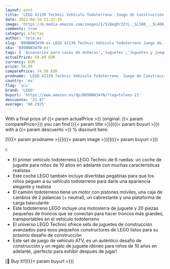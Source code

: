```yaml
---
layout: post
title: 'LEGO 42139 Technic Vehículo Todoterreno  Juego de Construcción para Niños de 10 Años  Coche de 6 Ruedas de Juguete  Idea de Regalo de Cumpleaños'
date: 2022-04-16 21:22:35
image: 'https://m.media-amazon.com/images/I/51QegDr2ZrL._SL500_._SL400_.jpg'
comments: true
category: ofertas
author: 'tole.es'
slug: 'B09BNW34YN-es LEGO 42139 Technic Vehículo Todoterreno Juego de...'
sku: 'B09BNW34YN-es'
tags: [ 'Accesorios para casas de muñecas','Juguetes','Juguetes y juegos','Muñecas y accesorios','lego','🇪🇸', ]
actualPrice: 58.89 EUR
currency: EUR
price: 58.89
comparePrice: 74.99 EUR
prodname: 'LEGO 42139 Technic Vehículo Todoterreno  Juego de Construcción para Niños de 10 Años  Coche de 6 Ruedas de Juguete  Idea de Regalo de Cumpleaños'
country: 'es'
flag: '🇪🇸'
brand: 'LEGO'
buyurl: 'https://www.amazon.es/dp/B09BNW34YN/?tag=tolees-21'
descuento: '21.47'
average: '60.2925'
---
```


With a final price of {{< param actualPrice >}} (original: {{< param comparePrice>}}) you can find [{{< param title >}}]({{< param buyurl >}}) with a  {{< param descuento >}} % discount here:

[![{{< param prodname >}}]({{< param image >}})]({{< param buyurl >}})

ℹ️:

- El primer vehículo todoterreno LEGO Technic de 6 ruedas: un coche de juguete para niños de 10 años en adelante con muchas características realistas
- Este coche LEGO también incluye divertidas pegatinas para que los niños peguen a su vehículo todoterreno para darle una apariencia elegante y realista
- El camión todoterreno tiene un motor con pistones móviles, una caja de cambios de 2 palancas (+ neutral), un cabrestante y una plataforma de carga basculante
- Este todoterreno LEGO incluye una motosierra de juguete y 20 piezas pequeñas de troncos que se conectan para hacer troncos más grandes, transportables en el vehículo todoterreno
- El universo LEGO Technic ofrece sets de juguetes de construcción avanzados para esos pequeños constructores de LEGO listos para su próximo desafío de construcción
- Este set de juego de vehículo ATV, es un auténtico desafío de construcción y un regalo de juguete idóneo para niños de 10 años en adelante, ¡perfecto para exhibir después de jugar!

[🛒 Buy it!!]({{< param buyurl >}})
